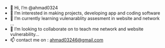 - 👋 Hi, I’m @ahmad0324
- 👀 I’m interested in making projects, developing app and coding software
- 🌱 I’m currently learning vulenarablity assesment in website and network ...
- 💞️ I’m looking to collaborate on to teach me network and website vulnerability...
- 📫 contact me on : ahmad03246@gmail.com

<!---
ahmad0324/ahmad0324 is a ✨ special ✨ repository because its `README.md` (this file) appears on your GitHub profile.
You can click the Preview link to take a look at your changes.
--->
